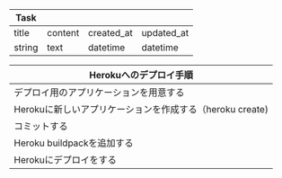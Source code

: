 | Task   |         |            |            |
| ------ | ------- | ---------- | ---------- |
| title  | content | created_at | updated_at |
| string | text    | datetime   | datetime   |



| Herokuへのデプロイ手順                                   |
| -------------------------------------------------------- |
| デプロイ用のアプリケーションを用意する                   |
| Herokuに新しいアプリケーションを作成する（heroku create) |
| コミットする                                             |
| Heroku buildpackを追加する                               |
| Herokuにデプロイをする                                   |
